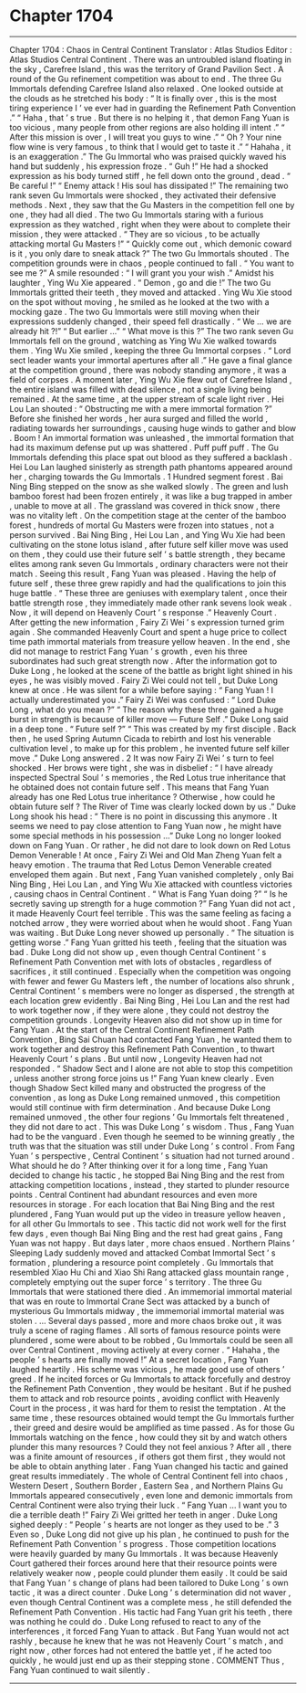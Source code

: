 
# Chapter 1704


---

Chapter 1704 : Chaos in Central Continent
Translator :
Atlas Studios
Editor :
Atlas Studios
Central Continent .
There was an untroubled island floating in the sky , Carefree Island , this was the territory of Grand Pavilion Sect .
A round of the Gu refinement competition was about to end .
The three Gu Immortals defending Carefree Island also relaxed .
One looked outside at the clouds as he stretched his body : “ It is finally over , this is the most tiring experience I ’ ve ever had in guarding the Refinement Path Convention .”
“ Haha , that ’ s true . But there is no helping it , that demon Fang Yuan is too vicious , many people from other regions are also holding ill intent .”
“ After this mission is over , I will treat you guys to wine .”
“ Oh ? Your nine flow wine is very famous , to think that I would get to taste it .”
“ Hahaha , it is an exaggeration .” The Gu Immortal who was praised quickly waved his hand but suddenly , his expression froze .
“ Guh !” He had a shocked expression as his body turned stiff , he fell down onto the ground , dead .
“ Be careful !”
“ Enemy attack ! His soul has dissipated !”
The remaining two rank seven Gu Immortals were shocked , they activated their defensive methods .
Next , they saw that the Gu Masters in the competition fell one by one , they had all died .
The two Gu Immortals staring with a furious expression as they watched , right when they were about to complete their mission , they were attacked .
“ They are so vicious , to be actually attacking mortal Gu Masters !”
“ Quickly come out , which demonic coward is it , you only dare to sneak attack ?”
The two Gu Immortals shouted .
The competition grounds were in chaos , people continued to fall .
“ You want to see me ?” A smile resounded : “ I will grant you your wish .”
Amidst his laughter , Ying Wu Xie appeared .
“ Demon , go and die !” The two Gu Immortals gritted their teeth , they moved and attacked .
Ying Wu Xie stood on the spot without moving , he smiled as he looked at the two with a mocking gaze .
The two Gu Immortals were still moving when their expressions suddenly changed , their speed fell drastically .
“ We … we are already hit ?!”
“ But earlier …”
“ What move is this ?”
The two rank seven Gu Immortals fell on the ground , watching as Ying Wu Xie walked towards them .
Ying Wu Xie smiled , keeping the three Gu Immortal corpses .
“ Lord sect leader wants your immortal apertures after all .”
He gave a final glance at the competition ground , there was nobody standing anymore , it was a field of corpses .
A moment later , Ying Wu Xie flew out of Carefree Island , the entire island was filled with dead silence , not a single living being remained .
At the same time , at the upper stream of scale light river .
Hei Lou Lan shouted : “ Obstructing me with a mere immortal formation ?”
Before she finished her words , her aura surged and filled the world , radiating towards her surroundings , causing huge winds to gather and blow .
Boom !
An immortal formation was unleashed , the immortal formation that had its maximum defense put up was shattered .
Puff puff puff .
The Gu Immortals defending this place spat out blood as they suffered a backlash .
Hei Lou Lan laughed sinisterly as strength path phantoms appeared around her , charging towards the Gu Immortals .
1
Hundred segment forest .
Bai Ning Bing stepped on the snow as she walked slowly .
The green and lush bamboo forest had been frozen entirely , it was like a bug trapped in amber , unable to move at all .
The grassland was covered in thick snow , there was no vitality left .
On the competition stage at the center of the bamboo forest , hundreds of mortal Gu Masters were frozen into statues , not a person survived .
Bai Ning Bing , Hei Lou Lan , and Ying Wu Xie had been cultivating on the stone lotus island , after future self killer move was used on them , they could use their future self ’ s battle strength , they became elites among rank seven Gu Immortals , ordinary characters were not their match .
Seeing this result , Fang Yuan was pleased . Having the help of future self , these three grew rapidly and had the qualifications to join this huge battle .
“ These three are geniuses with exemplary talent , once their battle strength rose , they immediately made other rank sevens look weak . Now , it will depend on Heavenly Court ’ s response .”
Heavenly Court .
After getting the new information , Fairy Zi Wei ’ s expression turned grim again .
She commanded Heavenly Court and spent a huge price to collect time path immortal materials from treasure yellow heaven . In the end , she did not manage to restrict Fang Yuan ’ s growth , even his three subordinates had such great strength now .
After the information got to Duke Long , he looked at the scene of the battle as bright light shined in his eyes , he was visibly moved .
Fairy Zi Wei could not tell , but Duke Long knew at once .
He was silent for a while before saying : “ Fang Yuan ! I actually underestimated you .”
Fairy Zi Wei was confused : “ Lord Duke Long , what do you mean ?”
“ The reason why these three gained a huge burst in strength is because of killer move — Future Self .” Duke Long said in a deep tone .
“ Future self ?”
“ This was created by my first disciple . Back then , he used Spring Autumn Cicada to rebirth and lost his venerable cultivation level , to make up for this problem , he invented future self killer move .” Duke Long answered .
2
It was now Fairy Zi Wei ’ s turn to feel shocked .
Her brows were tight , she was in disbelief : “ I have already inspected Spectral Soul ’ s memories , the Red Lotus true inheritance that he obtained does not contain future self . This means that Fang Yuan already has one Red Lotus true inheritance ? Otherwise , how could he obtain future self ? The River of Time was clearly locked down by us .”
Duke Long shook his head : “ There is no point in discussing this anymore . It seems we need to pay close attention to Fang Yuan now , he might have some special methods in his possession …”
Duke Long no longer looked down on Fang Yuan .
Or rather , he did not dare to look down on Red Lotus Demon Venerable !
At once , Fairy Zi Wei and Old Man Zheng Yuan felt a heavy emotion .
The trauma that Red Lotus Demon Venerable created enveloped them again .
But next , Fang Yuan vanished completely , only Bai Ning Bing , Hei Lou Lan , and Ying Wu Xie attacked with countless victories , causing chaos in Central Continent .
“ What is Fang Yuan doing ?”
“ Is he secretly saving up strength for a huge commotion ?”
Fang Yuan did not act , it made Heavenly Court feel terrible . This was the same feeling as facing a notched arrow , they were worried about when he would shoot .
Fang Yuan was waiting .
But Duke Long never showed up personally .
“ The situation is getting worse .” Fang Yuan gritted his teeth , feeling that the situation was bad .
Duke Long did not show up , even though Central Continent ’ s Refinement Path Convention met with lots of obstacles , regardless of sacrifices , it still continued .
Especially when the competition was ongoing with fewer and fewer Gu Masters left , the number of locations also shrunk , Central Continent ’ s members were no longer as dispersed , the strength at each location grew evidently .
Bai Ning Bing , Hei Lou Lan and the rest had to work together now , if they were alone , they could not destroy the competition grounds .
Longevity Heaven also did not show up in time for Fang Yuan .
At the start of the Central Continent Refinement Path Convention , Bing Sai Chuan had contacted Fang Yuan , he wanted them to work together and destroy this Refinement Path Convention , to thwart Heavenly Court ’ s plans .
But until now , Longevity Heaven had not responded .
“ Shadow Sect and I alone are not able to stop this competition , unless another strong force joins us !”
Fang Yuan knew clearly .
Even though Shadow Sect killed many and obstructed the progress of the convention , as long as Duke Long remained unmoved , this competition would still continue with firm determination .
And because Duke Long remained unmoved , the other four regions ’ Gu Immortals felt threatened , they did not dare to act .
This was Duke Long ’ s wisdom .
Thus , Fang Yuan had to be the vanguard . Even though he seemed to be winning greatly , the truth was that the situation was still under Duke Long ’ s control .
From Fang Yuan ’ s perspective , Central Continent ’ s situation had not turned around .
What should he do ?
After thinking over it for a long time , Fang Yuan decided to change his tactic , he stopped Bai Ning Bing and the rest from attacking competition locations , instead , they started to plunder resource points .
Central Continent had abundant resources and even more resources in storage .
For each location that Bai Ning Bing and the rest plundered , Fang Yuan would put up the video in treasure yellow heaven , for all other Gu Immortals to see .
This tactic did not work well for the first few days , even though Bai Ning Bing and the rest had great gains , Fang Yuan was not happy .
But days later , more chaos ensued .
Northern Plains ’ Sleeping Lady suddenly moved and attacked Combat Immortal Sect ’ s formation , plundering a resource point completely .
Gu Immortals that resembled Xiao Hu Chi and Xiao Shi Rang attacked glass mountain range , completely emptying out the super force ’ s territory . The three Gu Immortals that were stationed there died .
An immemorial immortal material that was en route to Immortal Crane Sect was attacked by a bunch of mysterious Gu Immortals midway , the immemorial immortal material was stolen .
…
Several days passed , more and more chaos broke out , it was truly a scene of raging flames .
All sorts of famous resource points were plundered , some were about to be robbed , Gu Immortals could be seen all over Central Continent , moving actively at every corner .
“ Hahaha , the people ’ s hearts are finally moved !” At a secret location , Fang Yuan laughed heartily .
His scheme was vicious , he made good use of others ’ greed . If he incited forces or Gu Immortals to attack forcefully and destroy the Refinement Path Convention , they would be hesitant .
But if he pushed them to attack and rob resource points , avoiding conflict with Heavenly Court in the process , it was hard for them to resist the temptation .
At the same time , these resources obtained would tempt the Gu Immortals further , their greed and desire would be amplified as time passed .
As for those Gu Immortals watching on the fence , how could they sit by and watch others plunder this many resources ? Could they not feel anxious ? After all , there was a finite amount of resources , if others got them first , they would not be able to obtain anything later .
Fang Yuan changed his tactic and gained great results immediately .
The whole of Central Continent fell into chaos , Western Desert , Southern Border , Eastern Sea , and Northern Plains Gu Immortals appeared consecutively , even lone and demonic immortals from Central Continent were also trying their luck .
“ Fang Yuan … I want you to die a terrible death !” Fairy Zi Wei gritted her teeth in anger .
Duke Long sighed deeply : “ People ’ s hearts are not longer as they used to be .”
3
Even so , Duke Long did not give up his plan , he continued to push for the Refinement Path Convention ’ s progress .
Those competition locations were heavily guarded by many Gu Immortals .
It was because Heavenly Court gathered their forces around here that their resource points were relatively weaker now , people could plunder them easily .
It could be said that Fang Yuan ’ s change of plans had been tailored to Duke Long ’ s own tactic , it was a direct counter .
Duke Long ’ s determination did not waver , even though Central Continent was a complete mess , he still defended the Refinement Path Convention .
His tactic had Fang Yuan grit his teeth , there was nothing he could do .
Duke Long refused to react to any of the interferences , it forced Fang Yuan to attack . But Fang Yuan would not act rashly , because he knew that he was not Heavenly Court ’ s match , and right now , other forces had not entered the battle yet , if he acted too quickly , he would just end up as their stepping stone .
COMMENT
Thus , Fang Yuan continued to wait silently .

---

